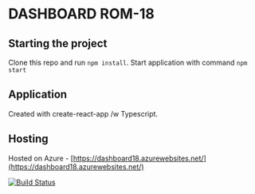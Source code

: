 # DASHBOARD ROM-18

## Starting the project

 Clone this repo and run `npm install`.
 Start application with command `npm start`

## Application

Created with create-react-app /w Typescript.

## Hosting

Hosted on Azure - [https://dashboard18.azurewebsites.net/](https://dashboard18.azurewebsites.net/)

[![Build Status](https://dev.azure.com/rom18/dashboard/_apis/build/status/dashboard?branchName=master)](https://dev.azure.com/rom18/dashboard/_build/latest?definitionId=2&branchName=master)
